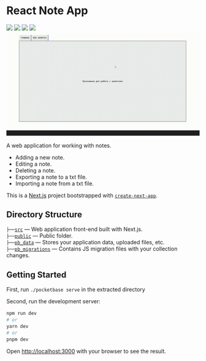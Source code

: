 # React Note App
<div>
  <img src="https://img.shields.io/badge/react-grey?logo=react"/>
  <img src="https://img.shields.io/badge/next-grey?logo=next"/>
  <img src="https://img.shields.io/badge/ts-grey"/>
  <img src="https://img.shields.io/badge/npm-grey?logo=npm"/>
</div>

<img src="./3_-Create-Next-App.gif" />

A web application for working with notes.
- Adding a new note.
- Editing a note.
- Deleting a note.
- Exporting a note to a txt file.
- Importing a note from a txt file.

This is a [Next.js](https://nextjs.org/) project bootstrapped with [`create-next-app`](https://github.com/vercel/next.js/tree/canary/packages/create-next-app).

## Directory Structure

`├──`[`src`](./src) — Web application front-end built with Next.js.<br>
`├──`[`public`](./public) — Public folder.<br>
`├──`[`pb_data`](./pb_data) — Stores your application data, uploaded files, etc.<br>
`├──`[`pb_migrations`](./pb_migrations) — Contains JS migration files with your collection changes.<br>

## Getting Started

First, run  ```./pocketbase serve``` in the extracted directory

Second, run the development server:

```bash
npm run dev
# or
yarn dev
# or
pnpm dev
```

Open [http://localhost:3000](http://localhost:3000) with your browser to see the result.
